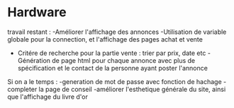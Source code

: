 # Hardware
travail restant : 
-Améliorer l'affichage des annonces
-Utilisation de variable globale pour la connection, et l'affichage des pages achat et vente
- Critére de recherche pour la partie vente : trier par prix, date etc
-Génération de page html pour chaque annonce avec plus de spécification et le contact de la personne ayant poster l'annonce

Si on a le temps : 
-generation de mot de passe avec fonction de hachage
-completer la page de conseil
-améliorer l'esthetique générale du site, ainsi que l'affichage du livre d'or
